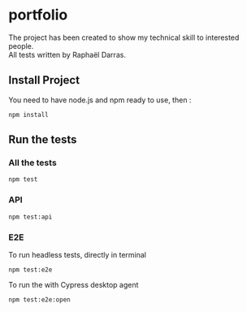 # portfolio
The project has been created to show my technical skill to interested people.  
All tests written by Raphaël Darras.

## Install Project
You need to have node.js and npm ready to use, then :
```
npm install
```
## Run the tests

### All the tests  
```
npm test
```

### API  
```
npm test:api
```

### E2E

To run headless tests, directly in terminal
```
npm test:e2e
```

To run the with Cypress desktop agent
```
npm test:e2e:open
```
